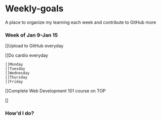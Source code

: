 # Weekly-goals
A place to organize my learning each week and contribute to GitHub more

### Week of Jan 9-Jan 15

[]Upload to GitHub everyday

[]Do cardio everyday

    []Monday
    []Tuesday
    []Wednesday
    []Thursday
    []Friday

[]Complete Web Development 101 course on TOP

[]

### How'd I do?

